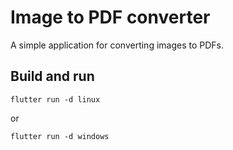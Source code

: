 # Image to PDF converter

A simple application for converting images to PDFs.

## Build and run

```
flutter run -d linux
```
or
```
flutter run -d windows
```
